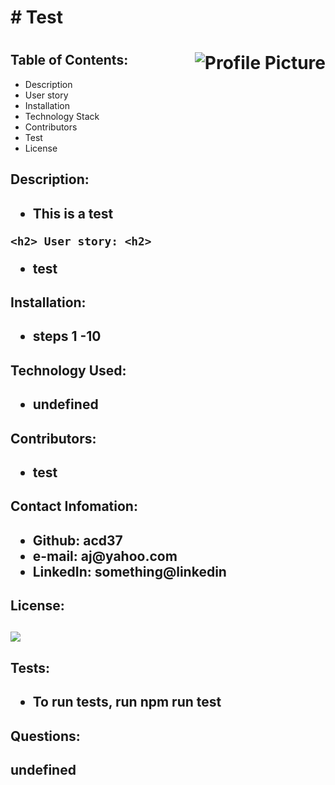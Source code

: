 
<h1> # Test <h1>
<img src="undefined" alt="Profile Picture" align="right"> 

<h2> Table of Contents: </h2>
    <ul>
    <li> Description </li>
    <li> User story </li>
    <li> Installation </li>
    <li> Technology Stack </li>
    <li> Contributors </li>
    <li> Test </li>
    <li> License</li>
    </ul>


<h2> Description: <h2>
<ul>
    <li> This is a test </li>
    </ul>

    <h2> User story: <h2>
<ul>
<li>test </li>
</ul>

<h2> Installation: <h2>
<ul>
<li>steps 1 -10 </li>
</ul>

<h2> Technology Used: <h2>
<ul>
<li>undefined</li>
</ul>

<h2> Contributors: <h2>
<ul>
<li> test </li>
</ul>

<h2> Contact Infomation: <h2>
<ul>
<li> Github: acd37 </li>
<li> e-mail: aj@yahoo.com </li>
<li> LinkedIn: something@linkedin </li>
</ul>


<h2>License: <h2>
<img src="https://img.shields.io/badge/License-undefined-green" >


<h2> Tests: <h2>
<ul>
<li> To run tests, run npm run test </li>
</ul>

<h2> Questions: <h2>
undefined


